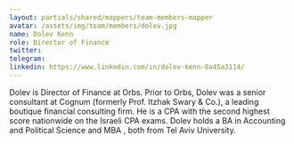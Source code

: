 ```yaml
---
layout: partials/shared/mappers/team-members-mapper
avatar: /assets/img/team/members/dolev.jpg
name: Dolev Kenn
role: Director of Finance
twitter:
telegram:
linkedin: https://www.linkedin.com/in/dolev-kenn-8a45a3114/
---
```


Dolev is Director of Finance at Orbs. Prior to Orbs, Dolev was a senior consultant at Cognum (formerly Prof. Itzhak Swary & Co.), a leading boutique financial consulting firm. He is a CPA with the second highest score nationwide on the Israeli CPA exams. Dolev holds a BA in Accounting and Political Science and MBA , both from Tel Aviv University.
